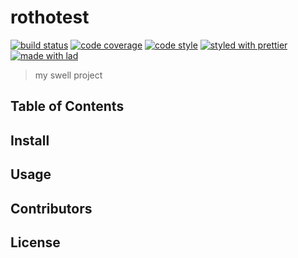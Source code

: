 # rothotest

[![build status](https://img.shields.io/travis/com/zonit/testing.svg)](https://travis-ci.org/zonit/testing)
[![code coverage](https://img.shields.io/codecov/c/github/zonit/testing.svg)](https://codecov.io/gh/zonit/testing)
[![code style](https://img.shields.io/badge/code_style-XO-5ed9c7.svg)](https://github.com/sindresorhus/xo)
[![styled with prettier](https://img.shields.io/badge/styled_with-prettier-ff69b4.svg)](https://github.com/prettier/prettier)
[![made with lad](https://img.shields.io/badge/made_with-lad-95CC28.svg)](https://lad.js.org)

> my swell project

## Table of Contents


## Install


## Usage


## Contributors


## License


##
